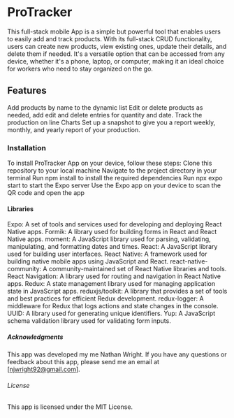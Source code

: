 # ProTracker
This full-stack mobile App is a simple but powerful tool that enables users to easily add and track products. With its full-stack CRUD functionality, users can create new products, view existing ones, update their details, and delete them if needed. It's a versatile option that can be accessed from any device, whether it's a phone, laptop, or computer, making it an ideal choice for workers who need to stay organized on the go.

## Features
Add products by name to the dynamic list Edit or delete products as needed, add edit and delete entries for quantity and date. Track the production on line Charts Set up a snapshot to give you a report weekly, monthly, and yearly report of your production.

### Installation
To install ProTracker App on your device, follow these steps:
Clone this repository to your local machine
Navigate to the project directory in your terminal
Run npm install to install the required dependencies
Run npx expo start to start the Expo server
Use the Expo app on your device to scan the QR code and open the app

#### Libraries
Expo: A set of tools and services used for developing and deploying React Native apps.
Formik: A library used for building forms in React and React Native apps.
moment: A JavaScript library used for parsing, validating, manipulating, and formatting dates and times.
React: A JavaScript library used for building user interfaces.
React Native: A framework used for building native mobile apps using JavaScript and React.
react-native-community: A community-maintained set of React Native libraries and tools.
React Navigation: A library used for routing and navigation in React Native apps.
Redux: A state management library used for managing application state in JavaScript apps.
reduxjs/toolkit: A library that provides a set of tools and best practices for efficient Redux development.
redux-logger: A middleware for Redux that logs actions and state changes in the console.
UUID: A library used for generating unique identifiers.
Yup: A JavaScript schema validation library used for validating form inputs.

##### Acknowledgments 

This app was developed my me Nathan Wright.
If you have any questions or feedback about this app, please send me an email at [njwright92@gmail.com].

###### License
This app is licensed under the MIT License.
